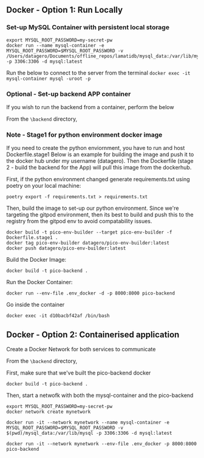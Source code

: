 
## Docker - Option 1: Run Locally

### Set-up MySQL Container with persistent local storage
```
export MYSQL_ROOT_PASSWORD=my-secret-pw
docker run --name mysql-container -e MYSQL_ROOT_PASSWORD=$MYSQL_ROOT_PASSWORD -v /Users/datagero/Documents/offline_repos/lamatidb/mysql_data:/var/lib/mysql -p 3306:3306 -d mysql:latest
```

Run the below to connect to the server from the terminal
`docker exec -it mysql-container mysql -uroot -p`


### Optional - Set-up backend APP container
If you wish to run the backend from a container, perform the below

From the `\backend` directory,

### Note - Stage1 for python environment docker image
If you need to create the python enviornment, you have to run and host Dockerfile.stage1
Below is an example for building the image and push it to the docker hub under my username (datagero).
Then the Dockerfile (stage 2 - build the backend for the App) will pull this image from the dockerhub.

First, if the python environment changed generate requirements.txt using poetry on your local machine:

`poetry export -f requirements.txt > requirements.txt`

Then, build the image to set-up our python environment. Since we're targeting the gitpod environment, then its best to build and push this to the registry from the gitpod env to avoid compatability issues.

```
docker build -t pico-env-builder --target pico-env-builder -f Dockerfile.stage1 .
docker tag pico-env-builder datagero/pico-env-builder:latest 
docker push datagero/pico-env-builder:latest
```

Build the Docker Image:

`docker build -t pico-backend .`

Run the Docker Container:

`docker run --env-file .env_docker -d -p 8000:8000 pico-backend`

Go inside the container

`docker exec -it d10bacbf42af /bin/bash`

## Docker - Option 2: Containerised application
Create a Docker Network for both services to communicate

From the `\backend` directory,

First, make sure that we've built the pico-backend docker

`docker build -t pico-backend .`

Then, start a netwofk with both the mysql-container and the pico-backend

```
export MYSQL_ROOT_PASSWORD=my-secret-pw
docker network create mynetwork

docker run -it --network mynetwork --name mysql-container -e MYSQL_ROOT_PASSWORD=$MYSQL_ROOT_PASSWORD -v $(pwd)/mysql_data:/var/lib/mysql -p 3306:3306 -d mysql:latest

docker run -it --network mynetwork --env-file .env_docker -p 8000:8000 pico-backend
```
